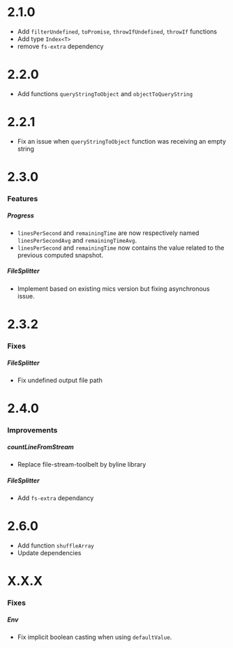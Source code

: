 # 2.1.0 

- Add `filterUndefined`, `toPromise`, `throwIfUndefined`, `throwIf` functions
- Add type `Index<T>`
- remove `fs-extra` dependency

# 2.2.0

- Add functions `queryStringToObject` and `objectToQueryString`

# 2.2.1

- Fix an issue when `queryStringToObject` function was receiving an empty string

# 2.3.0

### Features

##### Progress
- `linesPerSecond` and `remainingTime` are now respectively named `linesPerSecondAvg` and `remainingTimeAvg`.
- `linesPerSecond` and `remainingTime` now contains the value related to the previous computed snapshot.

##### FileSplitter
- Implement based on existing mics version but fixing asynchronous issue.

# 2.3.2

### Fixes

##### FileSplitter
- Fix undefined output file path 


# 2.4.0

### Improvements

##### countLineFromStream
- Replace file-stream-toolbelt by byline library

##### FileSplitter
- Add `fs-extra` dependancy

# 2.6.0
- Add function `shuffleArray`
- Update dependencies

# X.X.X

### Fixes

#####  Env
- Fix implicit boolean casting when using `defaultValue`.

